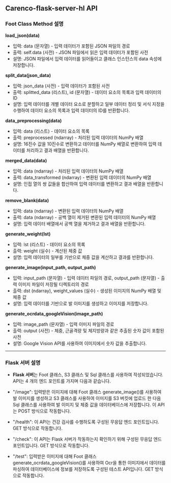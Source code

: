 ## Carenco-flask-server-hl API
### Foot Class Method 설명

**load_json(data)**<br>
- 입력: data (문자열) - 입력 데이터가 포함된 JSON 파일의 경로<br>
- 출력: self.data (사전) - JSON 파일에서 읽은 입력 데이터가 포함된 사전<br>
- 설명: JSON 파일에서 입력 데이터를 읽어들이고 클래스 인스턴스의 data 속성에 저장합니다.

**split_data(json_data)**<br>
- 입력: json_data (사전) - 입력 데이터가 포함된 사전<br>
- 출력: splitted_data (리스트), id (문자열) - 데이터 요소의 목록과 입력 데이터의 ID<br>
- 설명: 입력 데이터를 개별 데이터 요소로 분할하고 일부 데이터 정리 및 서식 지정을 수행하여 데이터 요소의 목록과 입력 데이터의 ID를 반환합니다.

**data_preprocessing(data)**<br>
- 입력: data (리스트) - 데이터 요소의 목록<br>
- 출력: preprocessed (ndarray) - 처리된 입력 데이터의 NumPy 배열<br>
- 설명: 16진수 값을 10진수로 변환하고 데이터를 NumPy 배열로 변환하여 입력 데이터를 처리하고 결과 배열을 반환합니다.

**merged_data(data)**<br>
- 입력: data (ndarray) - 처리된 입력 데이터의 NumPy 배열<br>
- 출력: data_transformed (ndarray) - 변환된 입력 데이터의 NumPy 배열<br>
- 설명: 인접 열의 쌍 값들을 합산하여 입력 데이터를 변환하고 결과 배열을 반환합니다.

**remove_blank(data)**<br>
- 입력: data (ndarray) - 변환된 입력 데이터의 NumPy 배열<br>
- 출력: data (ndarray) - 공백 열이 제거된 변환된 입력 데이터의 NumPy 배열<br>
- 설명: 입력 데이터 배열에서 공백 열을 제거하고 결과 배열을 반환합니다.

**generate_weight(lst)**<br>
- 입력: lst (리스트) - 데이터 요소의 목록<br>
- 출력: weight (실수) - 계산된 체중 값<br>
- 설명: 입력 데이터의 일부를 기반으로 체중 값을 계산하고 결과를 반환합니다.

**generate_image(input_path, output_path)**<br>
- 입력: input_path (문자열) - 입력 데이터 파일의 경로, output_path (문자열) - 출력 이미지 파일이 저장될 디렉토리의 경로<br>
- 출력: dst (ndarray), weight_values (실수) - 생성된 이미지의 NumPy 배열 및 체중 값<br>
- 설명: 입력 데이터를 기반으로 발 이미지를 생성하고 이미지를 저장합니다.

**generate_ocrdata_googleVision(image_path)**<br>
- 입력: image_path (문자열) - 입력 이미지 파일의 경로<br>
- 출력: output (사전) - 체중, 근골격량 및 체지방량과 같은 추출된 숫자 값이 포함된 사전<br>
- 설명: Google Vision API를 사용하여 이미지에서 숫자 값을 추출합니다.<br>

---
### Flask 서버 설명
- **Flask 서버**는 Foot 클래스, S3 클래스 및 Sql 클래스를 사용하여 작성되었습니다. API는 4 개의 엔드 포인트를 가지며 다음과 같습니다.

- "/image": 입력받은 이미지에 대해 Foot 클래스 generate_image()를 사용하여 발 이미지를 생성하고 S3 클래스를 사용하여 이미지를 S3 버킷에 업로드 한 다음 Sql 클래스를 사용하여 발 이미지 및 체중 값을 데이터베이스에 저장합니다. 이 API는 POST 방식으로 작동합니다.<br>

- "/health": 이 API는 건강 검사를 수행하도록 구성된 무응답 엔드 포인트입니다. GET 방식으로 작동합니다.<br>

- "/check": 이 API는 Flask 서버가 작동하는지 확인하기 위해 구성된 무응답 엔드 포인트입니다. GET 방식으로 작동합니다.<br>

- "/test": 입력받은 이미지에 대해 Foot 클래스 generate_ocrdata_googleVision()를 사용하여 Ocr을 통한 이미지에서 데이터를 파싱하여 데이터베이스에 정보를 저장하도록 구성된 테스트 API입니다. GET 방식으로 작동합니다.<br>
